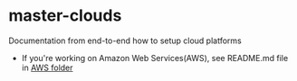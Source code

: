 # master-clouds 

Documentation from end-to-end how to setup cloud platforms 

- If you're working on Amazon Web Services(AWS), see README.md file in [AWS folder][aws-folder]



[aws-folder]: https://github.com/AnhCaooo/master-clouds/tree/main/AWS